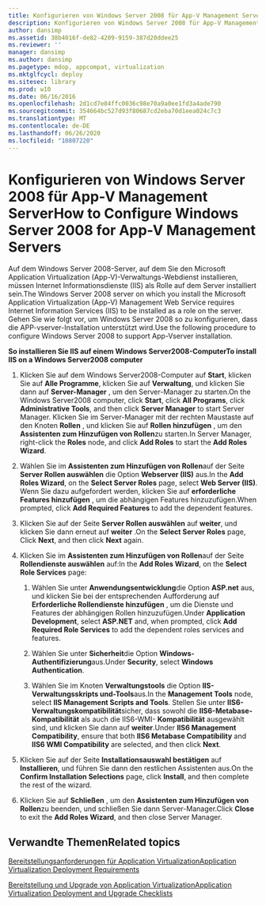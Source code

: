 ```yaml
---
title: Konfigurieren von Windows Server 2008 für App-V Management Server
description: Konfigurieren von Windows Server 2008 für App-V Management Server
author: dansimp
ms.assetid: 38b4016f-de82-4209-9159-387d20ddee25
ms.reviewer: ''
manager: dansimp
ms.author: dansimp
ms.pagetype: mdop, appcompat, virtualization
ms.mktglfcycl: deploy
ms.sitesec: library
ms.prod: w10
ms.date: 06/16/2016
ms.openlocfilehash: 2d1cd7e84ffc0036c98e70a9a0ee1fd3a4ade790
ms.sourcegitcommit: 354664bc527d93f80687cd2eba70d1eea024c7c3
ms.translationtype: MT
ms.contentlocale: de-DE
ms.lasthandoff: 06/26/2020
ms.locfileid: "10807220"
---
```

# <span data-ttu-id="795ec-103">Konfigurieren von Windows Server 2008 für App-V Management Server</span><span class="sxs-lookup"><span data-stu-id="795ec-103">How to Configure Windows Server 2008 for App-V Management Servers</span></span>


<span data-ttu-id="795ec-104">Auf dem Windows Server 2008-Server, auf dem Sie den Microsoft Application Virtualization (App-V)-Verwaltungs-Webdienst installieren, müssen Internet Informationsdienste (IIS) als Rolle auf dem Server installiert sein.</span><span class="sxs-lookup"><span data-stu-id="795ec-104">The Windows Server 2008 server on which you install the Microsoft Application Virtualization (App-V) Management Web Service requires Internet Information Services (IIS) to be installed as a role on the server.</span></span> <span data-ttu-id="795ec-105">Gehen Sie wie folgt vor, um Windows Server 2008 so zu konfigurieren, dass die APP-vserver-Installation unterstützt wird.</span><span class="sxs-lookup"><span data-stu-id="795ec-105">Use the following procedure to configure Windows Server 2008 to support App-Vserver installation.</span></span>

**<span data-ttu-id="795ec-106">So installieren Sie IIS auf einem Windows Server2008-Computer</span><span class="sxs-lookup"><span data-stu-id="795ec-106">To install IIS on a Windows Server2008 computer</span></span>**

1.  <span data-ttu-id="795ec-107">Klicken Sie auf dem Windows Server2008-Computer auf **Start**, klicken Sie auf **Alle Programme**, klicken Sie auf **Verwaltung**, und klicken Sie dann auf **Server-Manager** , um den Server-Manager zu starten.</span><span class="sxs-lookup"><span data-stu-id="795ec-107">On the Windows Server2008 computer, click **Start**, click **All Programs**, click **Administrative Tools**, and then click **Server Manager** to start Server Manager.</span></span> <span data-ttu-id="795ec-108">Klicken Sie im Server-Manager mit der rechten Maustaste auf den Knoten **Rollen** , und klicken Sie auf **Rollen hinzufügen** , um den **Assistenten zum Hinzufügen von Rollen**zu starten.</span><span class="sxs-lookup"><span data-stu-id="795ec-108">In Server Manager, right-click the **Roles** node, and click **Add Roles** to start the **Add Roles Wizard**.</span></span>

2.  <span data-ttu-id="795ec-109">Wählen Sie im **Assistenten zum Hinzufügen von Rollen**auf der Seite **Server Rollen auswählen** die Option **Webserver (IIS)** aus.</span><span class="sxs-lookup"><span data-stu-id="795ec-109">In the **Add Roles Wizard**, on the **Select Server Roles** page, select **Web Server (IIS)**.</span></span> <span data-ttu-id="795ec-110">Wenn Sie dazu aufgefordert werden, klicken Sie auf **erforderliche Features hinzufügen** , um die abhängigen Features hinzuzufügen.</span><span class="sxs-lookup"><span data-stu-id="795ec-110">When prompted, click **Add Required Features** to add the dependent features.</span></span>

3.  <span data-ttu-id="795ec-111">Klicken Sie auf der Seite **Server Rollen auswählen** auf **weiter**, und klicken Sie dann erneut auf **weiter** .</span><span class="sxs-lookup"><span data-stu-id="795ec-111">On the **Select Server Roles** page, Click **Next**, and then click **Next** again.</span></span>

4.  <span data-ttu-id="795ec-112">Klicken Sie im **Assistenten zum Hinzufügen von Rollen**auf der Seite **Rollendienste auswählen** auf:</span><span class="sxs-lookup"><span data-stu-id="795ec-112">In the **Add Roles Wizard**, on the **Select Role Services** page:</span></span>

    1.  <span data-ttu-id="795ec-113">Wählen Sie unter **Anwendungsentwicklung**die Option **ASP.net** aus, und klicken Sie bei der entsprechenden Aufforderung auf **Erforderliche Rollendienste hinzufügen** , um die Dienste und Features der abhängigen Rollen hinzuzufügen.</span><span class="sxs-lookup"><span data-stu-id="795ec-113">Under **Application Development**, select **ASP.NET** and, when prompted, click **Add Required Role Services** to add the dependent roles services and features.</span></span>

    2.  <span data-ttu-id="795ec-114">Wählen Sie unter **Sicherheit**die Option **Windows-Authentifizierung**aus.</span><span class="sxs-lookup"><span data-stu-id="795ec-114">Under **Security**, select **Windows Authentication**.</span></span>

    3.  <span data-ttu-id="795ec-115">Wählen Sie im Knoten **Verwaltungstools** die Option **IIS-Verwaltungsskripts und-Tools**aus.</span><span class="sxs-lookup"><span data-stu-id="795ec-115">In the **Management Tools** node, select **IIS Management Scripts and Tools**.</span></span> <span data-ttu-id="795ec-116">Stellen Sie unter **IIS6-Verwaltungskompatibilität**sicher, dass sowohl die **IIS6-Metabase-Kompatibilität** als auch die IIS6-WMI- **Kompatibilität** ausgewählt sind, und klicken Sie dann auf **weiter**.</span><span class="sxs-lookup"><span data-stu-id="795ec-116">Under **IIS6 Management Compatibility**, ensure that both **IIS6 Metabase Compatibility** and **IIS6 WMI Compatibility** are selected, and then click **Next**.</span></span>

5.  <span data-ttu-id="795ec-117">Klicken Sie auf der Seite **Installationsauswahl bestätigen** auf **Installieren**, und führen Sie dann den restlichen Assistenten aus.</span><span class="sxs-lookup"><span data-stu-id="795ec-117">On the **Confirm Installation Selections** page, click **Install**, and then complete the rest of the wizard.</span></span>

6.  <span data-ttu-id="795ec-118">Klicken Sie auf **Schließen** , um den **Assistenten zum Hinzufügen von Rollen**zu beenden, und schließen Sie dann Server-Manager.</span><span class="sxs-lookup"><span data-stu-id="795ec-118">Click **Close** to exit the **Add Roles Wizard**, and then close Server Manager.</span></span>

## <span data-ttu-id="795ec-119">Verwandte Themen</span><span class="sxs-lookup"><span data-stu-id="795ec-119">Related topics</span></span>


[<span data-ttu-id="795ec-120">Bereitstellungsanforderungen für Application Virtualization</span><span class="sxs-lookup"><span data-stu-id="795ec-120">Application Virtualization Deployment Requirements</span></span>](application-virtualization-deployment-requirements.md)

[<span data-ttu-id="795ec-121">Bereitstellung und Upgrade von Application Virtualization</span><span class="sxs-lookup"><span data-stu-id="795ec-121">Application Virtualization Deployment and Upgrade Checklists</span></span>](application-virtualization-deployment-and-upgrade-checklists.md)

 

 





